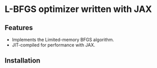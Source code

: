 # L-BFGS optimizer written with JAX

## Features

- Implements the Limited-memory BFGS algorithm.
- JIT-compiled for performance with JAX.

## Installation

